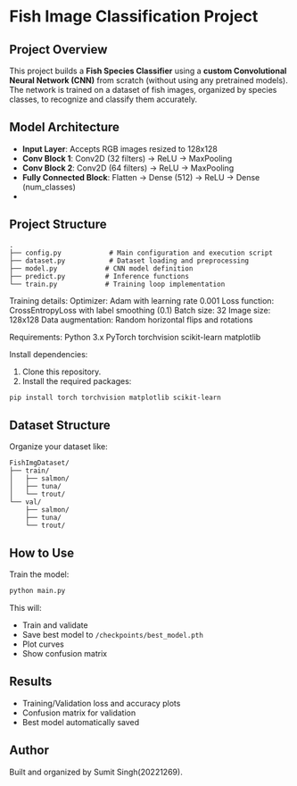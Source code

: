 
# Fish Image Classification Project

##  Project Overview

This project builds a **Fish Species Classifier** using a **custom Convolutional Neural Network (CNN)** from scratch (without using any pretrained models).  
The network is trained on a dataset of fish images, organized by species classes, to recognize and classify them accurately.

##  Model Architecture

- **Input Layer**: Accepts RGB images resized to 128x128
- **Conv Block 1**: Conv2D (32 filters) → ReLU → MaxPooling
- **Conv Block 2**: Conv2D (64 filters) → ReLU → MaxPooling
- **Fully Connected Block**: Flatten → Dense (512) → ReLU → Dense (num_classes)
- 
## Project Structure
```
.
├── config.py            # Main configuration and execution script
├── dataset.py           # Dataset loading and preprocessing
├── model.py            # CNN model definition
├── predict.py          # Inference functions
└── train.py            # Training loop implementation
```
Training details:
Optimizer: Adam with learning rate 0.001
Loss function: CrossEntropyLoss with label smoothing (0.1)
Batch size: 32
Image size: 128x128
Data augmentation: Random horizontal flips and rotations

Requirements: 
Python 3.x
PyTorch
torchvision
scikit-learn
matplotlib

Install dependencies:
1. Clone this repository.
2. Install the required packages:
```bash
pip install torch torchvision matplotlib scikit-learn
```

##  Dataset Structure

Organize your dataset like:
```
FishImgDataset/
├── train/
│   ├── salmon/
│   ├── tuna/
│   └── trout/
└── val/
    ├── salmon/
    ├── tuna/
    └── trout/
```

##  How to Use

Train the model:
```bash
python main.py
```

This will:
- Train and validate
- Save best model to `/checkpoints/best_model.pth`
- Plot curves
- Show confusion matrix

##  Results

- Training/Validation loss and accuracy plots
- Confusion matrix for validation
- Best model automatically saved

##  Author

Built and organized by Sumit Singh(20221269).
